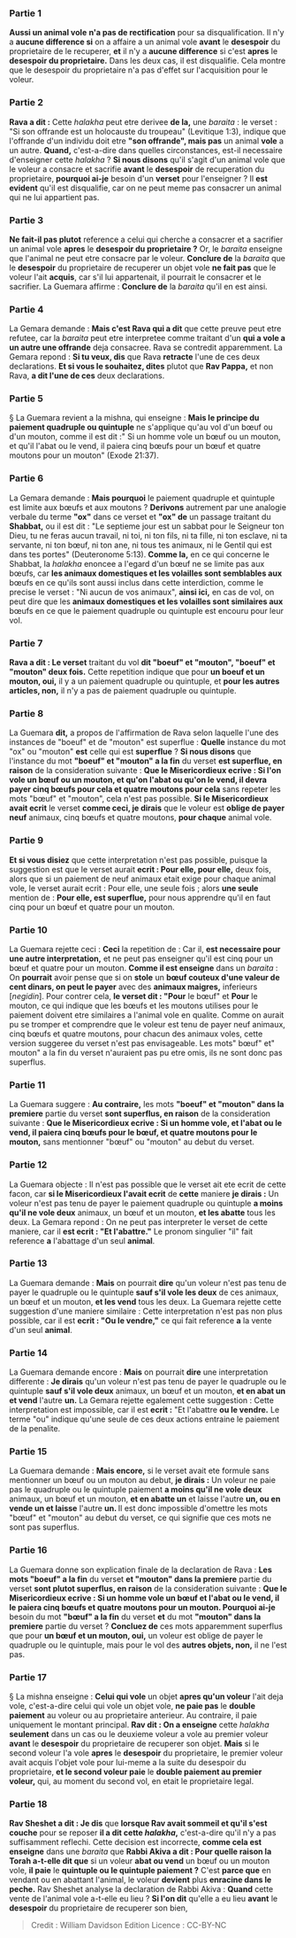 
### Partie 1
<b>Aussi un animal vole</b> <b>n'a pas de rectification</b> pour sa disqualification. Il n'y a <b>aucune difference si</b> on a affaire a un animal vole <b>avant</b> le <b>desespoir</b> du proprietaire de le recuperer, <b>et</b> il n'y a <b>aucune difference</b> si c'est <b>apres</b> le <b>desespoir du proprietaire.</b> Dans les deux cas, il est disqualifie. Cela montre que le desespoir du proprietaire n'a pas d'effet sur l'acquisition pour le voleur.

### Partie 2
<b>Rava a dit :</b> Cette <i>halakha</i> peut etre derivee <b>de la,</b> une <i>baraita</i> : le verset : "Si son offrande est un holocauste du troupeau" (Levitique 1:3), indique que l'offrande d'un individu doit etre <b>"son offrande", mais pas</b> un animal <b>vole</b> a un autre. <b>Quand,</b> c'est-a-dire dans quelles circonstances, est-il necessaire d'enseigner cette <i>halakha</i> ? <b>Si nous disons</b> qu'il s'agit d'un animal vole que le voleur a consacre et sacrifie <b>avant</b> le <b>desespoir</b> de recuperation du proprietaire, <b>pourquoi ai-je</b> besoin d'un <b>verset</b> pour l'enseigner ? Il <b>est evident</b> qu'il est disqualifie, car on ne peut meme pas consacrer un animal qui ne lui appartient pas.

### Partie 3
<b>Ne fait-il pas plutot</b> reference a celui qui cherche a consacrer et a sacrifier un animal vole <b>apres</b> le <b>desespoir du proprietaire ?</b> Or, le <i>baraita</i> enseigne que l'animal ne peut etre consacre par le voleur. <b>Conclure de</b> la <i>baraita</i> que le <b>desespoir</b> du proprietaire de recuperer un objet vole <b>ne fait pas</b> que le voleur l'ait <b>acquis</b>, car s'il lui appartenait, il pourrait le consacrer et le sacrifier. La Guemara affirme : <b>Conclure de</b> la <i>baraita</i> qu'il en est ainsi.

### Partie 4
La Gemara demande : <b>Mais c'est Rava qui a dit</b> que cette preuve peut etre refutee, car la <i>baraita</i> peut etre interpretee comme traitant d'un <b>qui a vole a un autre une offrande</b> deja consacree. Rava se contredit apparemment. La Gemara repond : <b>Si tu veux, dis</b> que Rava <b>retracte</b> l'une de ces deux declarations. <b>Et si vous le souhaitez, dites</b> plutot que <b>Rav Pappa,</b> et non Rava, <b>a dit l'une de ces</b> deux declarations.

### Partie 5
§ La Guemara revient a la mishna, qui enseigne : <b>Mais le principe du paiement quadruple ou quintuple</b> ne s'applique qu'au vol d'un bœuf ou d'un mouton, comme il est dit :" Si un homme vole un bœuf ou un mouton, et qu'il l'abat ou le vend, il paiera cinq bœufs pour un bœuf et quatre moutons pour un mouton" (Exode 21:37).

### Partie 6
La Gemara demande : <b>Mais pourquoi</b> le paiement quadruple et quintuple est limite aux bœufs et aux moutons ? <b>Derivons</b> autrement par une analogie verbale du terme <b>"ox"</b> dans ce verset et <b>"ox" de</b> un passage traitant du <b>Shabbat,</b> ou il est dit : "Le septieme jour est un sabbat pour le Seigneur ton Dieu, tu ne feras aucun travail, ni toi, ni ton fils, ni ta fille, ni ton esclave, ni ta servante, ni ton bœuf, ni ton ane, ni tous tes animaux, ni le Gentil qui est dans tes portes" (Deuteronome 5:13). <b>Comme la,</b> en ce qui concerne le Shabbat, la <i>halakha</i> enoncee a l'egard d'un bœuf ne se limite pas aux bœufs, car <b>les animaux domestiques et les volailles sont semblables aux</b> bœufs en ce qu'ils sont aussi inclus dans cette interdiction, comme le precise le verset : "Ni aucun de vos animaux", <b>ainsi ici,</b> en cas de vol, on peut dire que les <b>animaux domestiques et les volailles sont similaires aux</b> bœufs en ce que le paiement quadruple ou quintuple est encouru pour leur vol.

### Partie 7
<b>Rava a dit : Le verset</b> traitant du vol <b>dit "boeuf" et "mouton", "boeuf" et "mouton" deux fois.</b> Cette repetition indique que pour <b>un boeuf et un mouton, oui,</b> il y a un paiement quadruple ou quintuple, et <b>pour les autres articles, non,</b> il n'y a pas de paiement quadruple ou quintuple.

### Partie 8
La Guemara <b>dit,</b> a propos de l'affirmation de Rava selon laquelle l'une des instances de "boeuf" et de "mouton" est superflue : <b>Quelle</b> instance du mot "ox" ou "mouton" <b>est</b> celle qui est <b>superflue</b> ? <b>Si nous disons</b> que l'instance du mot <b>"boeuf" et "mouton" a la fin</b> du verset <b>est superflue, en raison</b> de la consideration suivante : <b>Que le Misericordieux ecrive : Si l'on vole un bœuf ou un mouton, et qu'on l'abat ou qu'on le vend, il devra payer cinq bœufs pour cela et quatre moutons pour cela</b> sans repeter les mots "bœuf" et "mouton", cela n'est pas possible. <b>Si le Misericordieux avait ecrit</b> le verset <b>comme ceci, je dirais</b> que le voleur est <b>oblige de payer neuf</b> animaux, cinq bœufs et quatre moutons, <b>pour chaque</b> animal vole.

### Partie 9
<b>Et si vous disiez</b> que cette interpretation n'est pas possible, puisque la suggestion est que le verset aurait <b>ecrit : Pour elle, pour elle,</b> deux fois, alors que si un paiement de neuf animaux etait exige pour chaque animal vole, le verset aurait ecrit : Pour elle, une seule fois ; alors <b>une seule</b> mention de : <b>Pour elle, est superflue,</b> pour nous apprendre qu'il en faut cinq pour un bœuf et quatre pour un mouton.

### Partie 10
La Guemara rejette ceci : <b>Ceci</b> la repetition de : Car il, <b>est necessaire pour une autre interpretation,</b> et ne peut pas enseigner qu'il est cinq pour un bœuf et quatre pour un mouton. <b>Comme il est enseigne</b> dans un <i>baraita</i> : On <b>pourrait</b> avoir pense que si on <b>stole</b> un <b>bœuf couteux d'une valeur de cent dinars, on peut le payer</b> avec des <b>animaux maigres,</b> inferieurs [<i>negidin</i>].</b> Pour contrer cela, <b>le verset dit : "Pour</b> le bœuf" et <b>Pour</b> le mouton, ce qui indique que les bœufs et les moutons utilises pour le paiement doivent etre similaires a l'animal vole en qualite. Comme on aurait pu se tromper et comprendre que le voleur est tenu de payer neuf animaux, cinq bœufs et quatre moutons, pour chacun des animaux voles, cette version suggeree du verset n'est pas envisageable. Les mots" bœuf" et" mouton" a la fin du verset n'auraient pas pu etre omis, ils ne sont donc pas superflus.

### Partie 11
La Guemara suggere : <b>Au contraire,</b> les mots <b>"boeuf" et "mouton" dans la premiere</b> partie du verset <b>sont superflus, en raison</b> de la consideration suivante : <b>Que le Misericordieux ecrive : Si un homme vole, et l'abat ou le vend, il paiera cinq bœufs pour le bœuf, et quatre moutons pour le mouton,</b> sans mentionner "bœuf" ou "mouton" au debut du verset.

### Partie 12
La Guemara objecte : Il n'est pas possible que le verset ait ete ecrit de cette facon, car <b>si le Misericordieux l'avait ecrit</b> de <b>cette</b> maniere <b>je dirais :</b> Un voleur n'est pas tenu de payer le paiement quadruple ou quintuple <b>a moins qu'il ne vole deux</b> animaux, un bœuf et un mouton, <b>et les abatte</b> tous les deux. La Gemara repond : On ne peut pas interpreter le verset de cette maniere, car il <b>est ecrit : "Et l'abattre."</b> Le pronom singulier "il" fait reference <b>a</b> l'abattage d'un seul <b>animal</b>.

### Partie 13
La Guemara demande : <b>Mais</b> on pourrait <b>dire</b> qu'un voleur n'est pas tenu de payer le quadruple ou le quintuple <b>sauf s'il vole les deux</b> de ces animaux, un bœuf et un mouton, <b>et les vend</b> tous les deux. La Guemara rejette cette suggestion d'une maniere similaire : Cette interpretation n'est pas non plus possible, car il est <b>ecrit : "Ou le vendre,"</b> ce qui fait reference <b>a</b> la vente d'un seul <b>animal</b>.

### Partie 14
La Guemara demande encore : <b>Mais</b> on pourrait <b>dire</b> une interpretation differente : <b>Je dirais</b> qu'un voleur n'est pas tenu de payer le quadruple ou le quintuple <b>sauf s'il vole deux</b> animaux, un bœuf et un mouton, <b>et en abat un</b> <b>et vend</b> l'autre <b>un.</b> La Gemara rejette egalement cette suggestion : Cette interpretation est impossible, car il est <b>ecrit :</b> "Et l'abattre <b>ou le vendre.</b> Le terme "ou" indique qu'une seule de ces deux actions entraine le paiement de la penalite.

### Partie 15
La Guemara demande : <b>Mais encore,</b> si le verset avait ete formule sans mentionner un bœuf ou un mouton au debut, <b>je dirais :</b> Un voleur ne paie pas le quadruple ou le quintuple paiement <b>a moins qu'il ne vole deux</b> animaux, un bœuf et un mouton, <b>et en abatte un</b> et laisse</b> l'autre <b>un, ou en vende un et laisse</b> l'autre <b>un. </b> Il est donc impossible d'omettre les mots "bœuf" et "mouton" au debut du verset, ce qui signifie que ces mots ne sont pas superflus.

### Partie 16
La Guemara donne son explication finale de la declaration de Rava : <b>Les mots "boeuf" a la fin</b> du verset <b>et "mouton" dans la premiere</b> partie du verset <b>sont plutot superflus, en raison</b> de la consideration suivante : <b>Que le Misericordieux ecrive : Si un homme vole un bœuf et l'abat ou le vend, il le paiera cinq bœufs et quatre moutons pour un mouton. Pourquoi ai-je</b> besoin du mot <b>"bœuf" a la fin</b> du verset <b>et</b> du mot <b>"mouton" dans la premiere</b> partie du verset ? <b>Concluez de</b> ces mots apparemment superflus que pour <b>un bœuf et un mouton, oui,</b> un voleur est oblige de payer le quadruple ou le quintuple, mais pour le vol des <b>autres objets, non,</b> il ne l'est pas.

### Partie 17
§ La mishna enseigne : <b>Celui qui vole</b> un objet <b>apres qu'un voleur</b> l'ait deja vole, c'est-a-dire celui qui vole un objet vole, <b>ne paie pas</b> le <b>double paiement</b> au voleur ou au proprietaire anterieur. Au contraire, il paie uniquement le montant principal. <b>Rav dit : On a enseigne</b> cette <i>halakha</i> <b>seulement</b> dans un cas ou le deuxieme voleur a vole au premier voleur <b>avant</b> le <b>desespoir</b> du proprietaire de recuperer son objet. <b>Mais</b> si le second voleur l'a vole <b>apres</b> le <b>desespoir</b> du proprietaire, le premier voleur avait acquis</b> l'objet vole pour lui-meme a la suite du desespoir du proprietaire, <b>et le second voleur paie</b> le <b>double paiement au premier voleur,</b> qui, au moment du second vol, en etait le proprietaire legal.

### Partie 18
<b>Rav Sheshet a dit : Je dis</b> que <b>lorsque Rav avait sommeil et qu'il s'est couche</b> pour se reposer <b>il a dit cette <i>halakha</i>,</b> c'est-a-dire qu'il n'y a pas suffisamment reflechi. Cette decision est incorrecte, <b>comme cela est enseigne</b> dans une <i>baraita</i> que <b>Rabbi Akiva a dit : Pour quelle raison la Torah a-t-elle dit que</b> si un voleur <b>abat ou vend</b> un bœuf ou un mouton vole, <b>il paie</b> le <b>quintuple ou le quintuple paiement ?</b> C'est <b>parce que</b> en vendant ou en abattant l'animal, le voleur <b>devient</b> plus <b>enracine dans le peche.</b> Rav Sheshet analyse la declaration de Rabbi Akiva : <b>Quand</b> cette vente de l'animal vole a-t-elle eu lieu ? <b>Si l'on dit</b> qu'elle a eu lieu <b>avant</b> le <b>desespoir</b> du proprietaire de recuperer son bien,

>Credit : William Davidson Edition
>Licence : CC-BY-NC